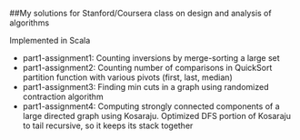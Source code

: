 ##My solutions for Stanford/Coursera class on design and analysis of algorithms

Implemented in Scala

* part1-assignment1: Counting inversions by merge-sorting a large set
* part1-assignment2: Counting number of comparisons in QuickSort partition function with various pivots (first, last, median)
* part1-assignment3: Finding min cuts in a graph using randomized contraction algorithm
* part1-assignment4: Computing strongly connected components of a large directed graph using Kosaraju. Optimized DFS portion of Kosaraju to tail recursive, so it keeps its stack together
